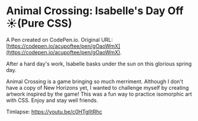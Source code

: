 # Animal Crossing: Isabelle's Day Off ☀️(Pure CSS)

A Pen created on CodePen.io. Original URL: [https://codepen.io/acupoftee/pen/gOaoWmX](https://codepen.io/acupoftee/pen/gOaoWmX).

After a hard day's work, Isabelle basks under the sun on this glorious spring day. 

Animal Crossing is a game bringing so much merriment. Although I don't have a copy of New Horizons yet, I wanted to challenge myself by creating artwork inspired by the game! This was a fun way to practice isomorphic art with CSS. Enjoy and  stay well friends.

Timlapse: https://youtu.be/c0HTgIItRhc